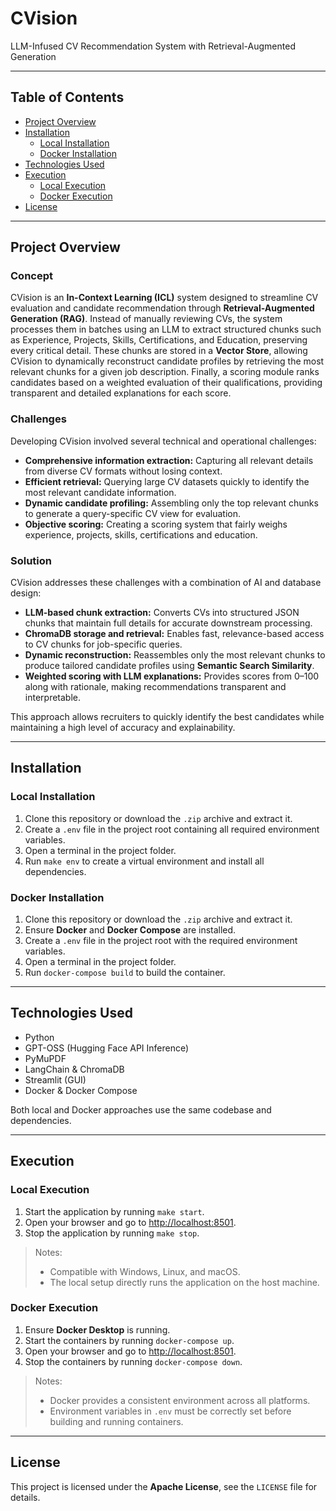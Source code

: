 # CVision

LLM-Infused CV Recommendation System with Retrieval-Augmented Generation

---

## Table of Contents

- [Project Overview](#project-overview)
- [Installation](#installation)
  - [Local Installation](#local-installation)
  - [Docker Installation](#docker-installation)
- [Technologies Used](#technologies-used)
- [Execution](#execution)
  - [Local Execution](#local-execution)
  - [Docker Execution](#docker-execution)
- [License](#license)

---

## Project Overview

### Concept

CVision is an **In-Context Learning (ICL)** system designed to streamline CV evaluation and candidate recommendation through **Retrieval-Augmented Generation (RAG)**. Instead of manually reviewing CVs, the system processes them in batches using an LLM to extract structured chunks such as Experience, Projects, Skills, Certifications, and Education, preserving every critical detail. These chunks are stored in a **Vector Store**, allowing CVision to dynamically reconstruct candidate profiles by retrieving the most relevant chunks for a given job description. Finally, a scoring module ranks candidates based on a weighted evaluation of their qualifications, providing transparent and detailed explanations for each score.

### Challenges

Developing CVision involved several technical and operational challenges:

- **Comprehensive information extraction:** Capturing all relevant details from diverse CV formats without losing context.  
- **Efficient retrieval:** Querying large CV datasets quickly to identify the most relevant candidate information.  
- **Dynamic candidate profiling:** Assembling only the top relevant chunks to generate a query-specific CV view for evaluation.  
- **Objective scoring:** Creating a scoring system that fairly weighs experience, projects, skills, certifications and education.  

### Solution

CVision addresses these challenges with a combination of AI and database design:

- **LLM-based chunk extraction:** Converts CVs into structured JSON chunks that maintain full details for accurate downstream processing.  
- **ChromaDB storage and retrieval:** Enables fast, relevance-based access to CV chunks for job-specific queries.  
- **Dynamic reconstruction:** Reassembles only the most relevant chunks to produce tailored candidate profiles using **Semantic Search Similarity**.  
- **Weighted scoring with LLM explanations:** Provides scores from 0–100 along with rationale, making recommendations transparent and interpretable.  

This approach allows recruiters to quickly identify the best candidates while maintaining a high level of accuracy and explainability.  

---

## Installation

### Local Installation

1. Clone this repository or download the `.zip` archive and extract it.  
2. Create a `.env` file in the project root containing all required environment variables.  
3. Open a terminal in the project folder.  
4. Run `make env` to create a virtual environment and install all dependencies.  

### Docker Installation

1. Clone this repository or download the `.zip` archive and extract it.  
2. Ensure **Docker** and **Docker Compose** are installed.  
3. Create a `.env` file in the project root with the required environment variables.  
4. Open a terminal in the project folder.  
5. Run `docker-compose build` to build the container.  

---

## Technologies Used

- Python  
- GPT-OSS (Hugging Face API Inference)  
- PyMuPDF  
- LangChain & ChromaDB  
- Streamlit (GUI)  
- Docker & Docker Compose  

Both local and Docker approaches use the same codebase and dependencies.

---

## Execution

### Local Execution

1. Start the application by running `make start`.  
2. Open your browser and go to <http://localhost:8501>.  
3. Stop the application by running `make stop`.  

> Notes:  
>
> - Compatible with Windows, Linux, and macOS.  
> - The local setup directly runs the application on the host machine.  

### Docker Execution

1. Ensure **Docker Desktop** is running.  
2. Start the containers by running `docker-compose up`.  
3. Open your browser and go to <http://localhost:8501>.  
4. Stop the containers by running `docker-compose down`.  

> Notes:  
>
> - Docker provides a consistent environment across all platforms.  
> - Environment variables in `.env` must be correctly set before building and running containers.  

---

## License

This project is licensed under the **Apache License**, see the `LICENSE` file for details.

